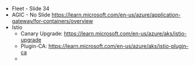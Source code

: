 - Fleet - Slide 34
- AGIC - No Slide https://learn.microsoft.com/en-us/azure/application-gateway/for-containers/overview
- Istio
  - Canary Upgrade: https://learn.microsoft.com/en-us/azure/aks/istio-upgrade
  - Plugin-CA: https://learn.microsoft.com/en-us/azure/aks/istio-plugin-ca
  - 